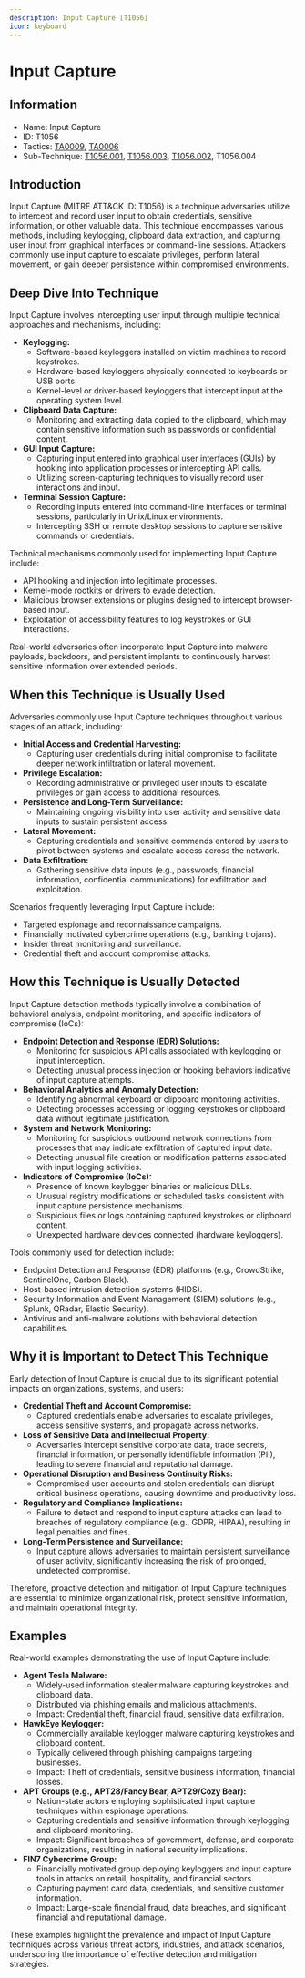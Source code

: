 ```yaml
---
description: Input Capture [T1056]
icon: keyboard
---
```


# Input Capture

## Information

* Name: Input Capture
* ID: T1056
* Tactics: [TA0009](../), [TA0006](../../ta0006/)
* Sub-Technique: [T1056.001](t1056.001.md), [T1056.003](t1056.003.md), [T1056.002](t1056.002.md), T1056.004

## Introduction

Input Capture (MITRE ATT\&CK ID: T1056) is a technique adversaries utilize to intercept and record user input to obtain credentials, sensitive information, or other valuable data. This technique encompasses various methods, including keylogging, clipboard data extraction, and capturing user input from graphical interfaces or command-line sessions. Attackers commonly use input capture to escalate privileges, perform lateral movement, or gain deeper persistence within compromised environments.

## Deep Dive Into Technique

Input Capture involves intercepting user input through multiple technical approaches and mechanisms, including:

* **Keylogging:**
  * Software-based keyloggers installed on victim machines to record keystrokes.
  * Hardware-based keyloggers physically connected to keyboards or USB ports.
  * Kernel-level or driver-based keyloggers that intercept input at the operating system level.
* **Clipboard Data Capture:**
  * Monitoring and extracting data copied to the clipboard, which may contain sensitive information such as passwords or confidential content.
* **GUI Input Capture:**
  * Capturing input entered into graphical user interfaces (GUIs) by hooking into application processes or intercepting API calls.
  * Utilizing screen-capturing techniques to visually record user interactions and input.
* **Terminal Session Capture:**
  * Recording inputs entered into command-line interfaces or terminal sessions, particularly in Unix/Linux environments.
  * Intercepting SSH or remote desktop sessions to capture sensitive commands or credentials.

Technical mechanisms commonly used for implementing Input Capture include:

* API hooking and injection into legitimate processes.
* Kernel-mode rootkits or drivers to evade detection.
* Malicious browser extensions or plugins designed to intercept browser-based input.
* Exploitation of accessibility features to log keystrokes or GUI interactions.

Real-world adversaries often incorporate Input Capture into malware payloads, backdoors, and persistent implants to continuously harvest sensitive information over extended periods.

## When this Technique is Usually Used

Adversaries commonly use Input Capture techniques throughout various stages of an attack, including:

* **Initial Access and Credential Harvesting:**
  * Capturing user credentials during initial compromise to facilitate deeper network infiltration or lateral movement.
* **Privilege Escalation:**
  * Recording administrative or privileged user inputs to escalate privileges or gain access to additional resources.
* **Persistence and Long-Term Surveillance:**
  * Maintaining ongoing visibility into user activity and sensitive data inputs to sustain persistent access.
* **Lateral Movement:**
  * Capturing credentials and sensitive commands entered by users to pivot between systems and escalate access across the network.
* **Data Exfiltration:**
  * Gathering sensitive data inputs (e.g., passwords, financial information, confidential communications) for exfiltration and exploitation.

Scenarios frequently leveraging Input Capture include:

* Targeted espionage and reconnaissance campaigns.
* Financially motivated cybercrime operations (e.g., banking trojans).
* Insider threat monitoring and surveillance.
* Credential theft and account compromise attacks.

## How this Technique is Usually Detected

Input Capture detection methods typically involve a combination of behavioral analysis, endpoint monitoring, and specific indicators of compromise (IoCs):

* **Endpoint Detection and Response (EDR) Solutions:**
  * Monitoring for suspicious API calls associated with keylogging or input interception.
  * Detecting unusual process injection or hooking behaviors indicative of input capture attempts.
* **Behavioral Analytics and Anomaly Detection:**
  * Identifying abnormal keyboard or clipboard monitoring activities.
  * Detecting processes accessing or logging keystrokes or clipboard data without legitimate justification.
* **System and Network Monitoring:**
  * Monitoring for suspicious outbound network connections from processes that may indicate exfiltration of captured input data.
  * Detecting unusual file creation or modification patterns associated with input logging activities.
* **Indicators of Compromise (IoCs):**
  * Presence of known keylogger binaries or malicious DLLs.
  * Unusual registry modifications or scheduled tasks consistent with input capture persistence mechanisms.
  * Suspicious files or logs containing captured keystrokes or clipboard content.
  * Unexpected hardware devices connected (hardware keyloggers).

Tools commonly used for detection include:

* Endpoint Detection and Response (EDR) platforms (e.g., CrowdStrike, SentinelOne, Carbon Black).
* Host-based intrusion detection systems (HIDS).
* Security Information and Event Management (SIEM) solutions (e.g., Splunk, QRadar, Elastic Security).
* Antivirus and anti-malware solutions with behavioral detection capabilities.

## Why it is Important to Detect This Technique

Early detection of Input Capture is crucial due to its significant potential impacts on organizations, systems, and users:

* **Credential Theft and Account Compromise:**
  * Captured credentials enable adversaries to escalate privileges, access sensitive systems, and propagate across networks.
* **Loss of Sensitive Data and Intellectual Property:**
  * Adversaries intercept sensitive corporate data, trade secrets, financial information, or personally identifiable information (PII), leading to severe financial and reputational damage.
* **Operational Disruption and Business Continuity Risks:**
  * Compromised user accounts and stolen credentials can disrupt critical business operations, causing downtime and productivity loss.
* **Regulatory and Compliance Implications:**
  * Failure to detect and respond to input capture attacks can lead to breaches of regulatory compliance (e.g., GDPR, HIPAA), resulting in legal penalties and fines.
* **Long-Term Persistence and Surveillance:**
  * Input capture allows adversaries to maintain persistent surveillance of user activity, significantly increasing the risk of prolonged, undetected compromise.

Therefore, proactive detection and mitigation of Input Capture techniques are essential to minimize organizational risk, protect sensitive information, and maintain operational integrity.

## Examples

Real-world examples demonstrating the use of Input Capture include:

* **Agent Tesla Malware:**
  * Widely-used information stealer malware capturing keystrokes and clipboard data.
  * Distributed via phishing emails and malicious attachments.
  * Impact: Credential theft, financial fraud, sensitive data exfiltration.
* **HawkEye Keylogger:**
  * Commercially available keylogger malware capturing keystrokes and clipboard content.
  * Typically delivered through phishing campaigns targeting businesses.
  * Impact: Theft of credentials, sensitive business information, financial losses.
* **APT Groups (e.g., APT28/Fancy Bear, APT29/Cozy Bear):**
  * Nation-state actors employing sophisticated input capture techniques within espionage operations.
  * Capturing credentials and sensitive information through keylogging and clipboard monitoring.
  * Impact: Significant breaches of government, defense, and corporate organizations, resulting in national security implications.
* **FIN7 Cybercrime Group:**
  * Financially motivated group deploying keyloggers and input capture tools in attacks on retail, hospitality, and financial sectors.
  * Capturing payment card data, credentials, and sensitive customer information.
  * Impact: Large-scale financial fraud, data breaches, and significant financial and reputational damage.

These examples highlight the prevalence and impact of Input Capture techniques across various threat actors, industries, and attack scenarios, underscoring the importance of effective detection and mitigation strategies.
